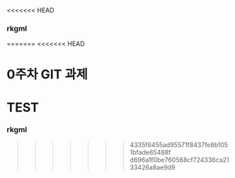 <<<<<<< HEAD

### rkgml

=======
<<<<<<< HEAD
# 0주차 GIT 과제

TEST
=======
### rkgml
>>>>>>> 4335f6455ad95571f8437fe8b1051bfade65488f
>>>>>>> d696a1f0be760568cf724336ca2133426a8ae9d9
